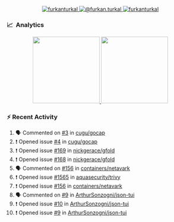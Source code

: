 <p align="center">
  <a href="https://linkedin.com/in/furkanturkal" target="blank">
    <img src="https://img.shields.io/badge/linkedin-%230077B5.svg?&style=for-the-badge&logo=linkedin&logoColor=white" alt="furkanturkal" />
  </a>
  <a href="https://medium.com/@furkan.turkal" target="blank">
    <img src="https://img.shields.io/badge/medium-%2312100E.svg?&style=for-the-badge&logo=medium&logoColor=white" alt="@furkan.turkal" />
  </a>
  <a href="https://twitter.com/furkanturkaI" target="blank">
    <img src="https://img.shields.io/badge/Twitter-1DA1F2?style=for-the-badge&logo=twitter&logoColor=white" alt="furkanturkaI" />
  </a>
</p>

### 📈 &nbsp;Analytics

<p align="center">
  <a href="https://coderstats.net/github/#Dentrax">
    <img height="180em" src="https://github-readme-stats-eight-theta.vercel.app/api?username=Dentrax&show_icons=true&theme=algolia&include_all_commits=true&count_private=true&line_height=26"/>
    <img height="180em" src="https://github-readme-stats-eight-theta.vercel.app/api/top-langs/?username=Dentrax&layout=compact&langs_count=8&theme=algolia&line_height=26"/>
  </a>
</p>

### :zap: Recent Activity

<!--START_SECTION:activity-->
1. 🗣 Commented on [#3](https://github.com/cugu/gocap/issues/3) in [cugu/gocap](https://github.com/cugu/gocap)
2. ❗️ Opened issue [#4](https://github.com/cugu/gocap/issues/4) in [cugu/gocap](https://github.com/cugu/gocap)
3. ❗️ Opened issue [#169](https://github.com/nickgerace/gfold/issues/169) in [nickgerace/gfold](https://github.com/nickgerace/gfold)
4. ❗️ Opened issue [#168](https://github.com/nickgerace/gfold/issues/168) in [nickgerace/gfold](https://github.com/nickgerace/gfold)
5. 🗣 Commented on [#156](https://github.com/containers/netavark/issues/156) in [containers/netavark](https://github.com/containers/netavark)
6. ❗️ Opened issue [#1565](https://github.com/aquasecurity/trivy/issues/1565) in [aquasecurity/trivy](https://github.com/aquasecurity/trivy)
7. ❗️ Opened issue [#156](https://github.com/containers/netavark/issues/156) in [containers/netavark](https://github.com/containers/netavark)
8. 🗣 Commented on [#9](https://github.com/ArthurSonzogni/json-tui/issues/9) in [ArthurSonzogni/json-tui](https://github.com/ArthurSonzogni/json-tui)
9. ❗️ Opened issue [#10](https://github.com/ArthurSonzogni/json-tui/issues/10) in [ArthurSonzogni/json-tui](https://github.com/ArthurSonzogni/json-tui)
10. ❗️ Opened issue [#9](https://github.com/ArthurSonzogni/json-tui/issues/9) in [ArthurSonzogni/json-tui](https://github.com/ArthurSonzogni/json-tui)
<!--END_SECTION:activity-->
